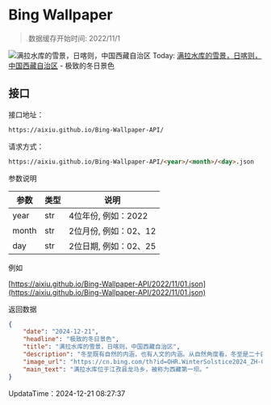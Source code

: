 # Bing Wallpaper

> 数据缓存开始时间: 2022/11/1

![满拉水库的雪景，日喀则，中国西藏自治区](https://cn.bing.com/th?id=OHR.WinterSolstice2024_ZH-CN2045153949_1920x1080.webp)
Today: [满拉水库的雪景，日喀则，中国西藏自治区](https://cn.bing.com/th?id=OHR.WinterSolstice2024_ZH-CN2045153949_1920x1080.webp) - 极致的冬日景色

## 接口

接口地址：

```html
https://aixiu.github.io/Bing-Wallpaper-API/
```

请求方式：

```html
https://aixiu.github.io/Bing-Wallpaper-API/<year>/<month>/<day>.json
```

参数说明

| 参数 | 类型 | 说明 |
| - | - | - |
| year | str | 4位年份, 例如：2022 |
| month | str | 2位月份, 例如：02、12 |
| day | str | 2位日期, 例如：02、25 |

例如

[https://aixiu.github.io/Bing-Wallpaper-API/2022/11/01.json](https://aixiu.github.io/Bing-Wallpaper-API/2022/11/01.json)

返回数据

```json
{
    "date": "2024-12-21",
    "headline": "极致的冬日景色",
    "title": "满拉水库的雪景，日喀则，中国西藏自治区",
    "description": "冬至既有自然的内涵，也有人文的内涵。从自然角度看，冬至是二十四节气中的一个重要节气，冬至过后，我国各地气候进入最寒冷的阶段。从文化角度看，这一天也是中华民族的传统节日，全国各地都会举行不同的文化习俗来庆祝这个节气的到来。",
    "image_url": "https://cn.bing.com/th?id=OHR.WinterSolstice2024_ZH-CN2045153949_1920x1080.webp",
    "main_text": "满拉水库位于江孜县龙马乡，被称为西藏第一坝。"
}
```

UpdataTime：2024-12-21 08:27:37

